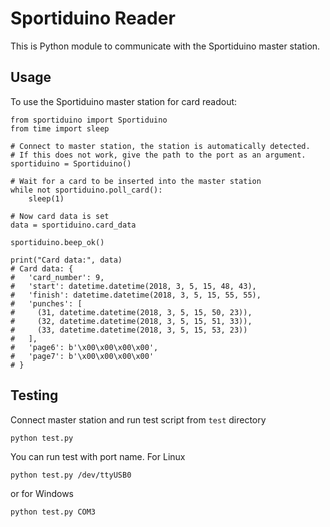 # Sportiduino Reader

This is Python module to communicate with the Sportiduino master station.


## Usage

To use the Sportiduino master station for card readout:

    from sportiduino import Sportiduino
    from time import sleep

    # Connect to master station, the station is automatically detected.
    # If this does not work, give the path to the port as an argument.
    sportiduino = Sportiduino()

    # Wait for a card to be inserted into the master station
    while not sportiduino.poll_card():
        sleep(1)

    # Now card data is set
    data = sportiduino.card_data

    sportiduino.beep_ok()

    print("Card data:", data)
    # Card data: {
    #   'card_number': 9,
    #   'start': datetime.datetime(2018, 3, 5, 15, 48, 43),
    #   'finish': datetime.datetime(2018, 3, 5, 15, 55, 55),
    #   'punches': [
    #     (31, datetime.datetime(2018, 3, 5, 15, 50, 23)),
    #     (32, datetime.datetime(2018, 3, 5, 15, 51, 33)),
    #     (33, datetime.datetime(2018, 3, 5, 15, 53, 23))
    #   ],
    #   'page6': b'\x00\x00\x00\x00',
    #   'page7': b'\x00\x00\x00\x00'
    # }


## Testing

Connect master station and run test script from `test` directory

    python test.py

You can run test with port name. For Linux
    
    python test.py /dev/ttyUSB0

or for Windows
    
    python test.py COM3

